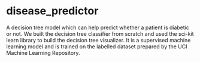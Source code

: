 # disease_predictor
A decision tree model which can help predict whether a patient is diabetic or not. 
We built the decision tree classifier from scratch and used the sci-kit learn library to build the decision tree visualizer. It is a supervised machine learning model and is trained on the labelled dataset prepared by the UCI Machine Learning Repository.
